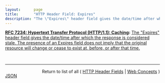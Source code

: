 ```yaml
---
layout:      page
title:       "HTTP Header Field: Expires"
description: "The \"Expires\" header field gives the date/time after which the response is considered stale. The presence of an Expires field does not imply that the original resource will change or cease to exist at, before, or after that time."
---
```


**[RFC 7234: Hypertext Transfer Protocol (HTTP/1.1): Caching](/specs/IETF/RFC/7234 "The Hypertext Transfer Protocol (HTTP) is an application-level protocol for distributed, collaborative, hypertext information systems. This document defines requirements on HTTP caches and the associated header fields that control cache behavior or indicate cacheable response messages."):** [The "Expires" header field gives the date/time after which the response is considered stale. The presence of an Expires field does not imply that the original resource will change or cease to exist at, before, or after that time.](http://tools.ietf.org/html/rfc7234#section-5.3 "Read documentation for HTTP Header Field &#34;Expires&#34;")

<br/>
<hr/>

<p style="float : left"><a href="Expires.json" title="JSON representing this particular Web Concept value">JSON</a></p>
<p style="text-align: right">Return to list of all ( <a href="../http-headers">HTTP Header Fields</a> | <a href="../">Web Concepts</a> )</p>
